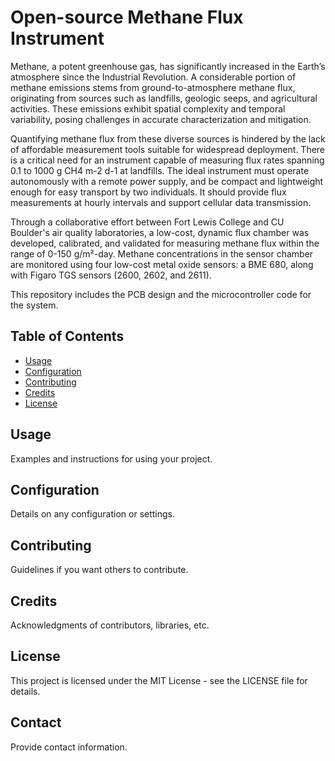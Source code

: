 # Open-source Methane Flux Instrument

Methane, a potent greenhouse gas, has significantly increased in the Earth’s atmosphere since the Industrial Revolution. A considerable portion of methane emissions stems from ground-to-atmosphere methane flux, originating from sources such as landfills, geologic seeps, and agricultural activities. These emissions exhibit spatial complexity and temporal variability, posing challenges in accurate characterization and mitigation.

Quantifying methane flux from these diverse sources is hindered by the lack of affordable measurement tools suitable for widespread deployment. There is a critical need for an instrument capable of measuring flux rates spanning 0.1 to 1000 g CH4 m-2 d-1 at landfills. The ideal instrument must operate autonomously with a remote power supply, and be compact and lightweight enough for easy transport by two individuals. It should provide flux measurements at hourly intervals and support cellular data transmission.

Through a collaborative effort between Fort Lewis College and CU Boulder's air quality laboratories, a low-cost, dynamic flux chamber was developed, calibrated, and validated for measuring methane flux within the range of 0-150 g/m²-day. Methane concentrations in the sensor chamber are monitored using four low-cost metal oxide sensors: a BME 680, along with Figaro TGS sensors (2600, 2602, and 2611).

This repository includes the PCB design and the microcontroller code for the system. 

## Table of Contents

- [Usage](#usage)
- [Configuration](#configuration)
- [Contributing](#contributing)
- [Credits](#credits)
- [License](#license)


## Usage

Examples and instructions for using your project.

## Configuration

Details on any configuration or settings.

## Contributing

Guidelines if you want others to contribute.

## Credits

Acknowledgments of contributors, libraries, etc.

## License

This project is licensed under the MIT License - see the LICENSE file for details.

## Contact

Provide contact information.
